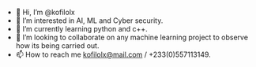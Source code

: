 - 👋 Hi, I’m @kofilolx
- 👀 I’m interested in AI, ML and Cyber security.
- 🌱 I’m currently learning python and c++.
- 💞️ I’m looking to collaborate on any machine learning project to observe how its being carried out.
- 📫 How to reach me kofilolx@mail.com / +233(0)557113149.

<!---
kofilolx/kofilolx is a ✨ special ✨ repository because its `README.md` (this file) appears on your GitHub profile.
You can click the Preview link to take a look at your changes.
--->

